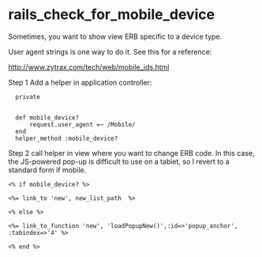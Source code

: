 rails_check_for_mobile_device
=============================

Sometimes, you want to show view ERB specific to a device type.

User agent strings is one way to do it.  See this for a reference:

http://www.zytrax.com/tech/web/mobile_ids.html

Step 1
Add a helper in application controller:
```
  private


  def mobile_device?
      request.user_agent =~ /Mobile/
  end
  helper_method :mobile_device?  
```

Step 2
call helper in view where you want to change ERB code.  In this case, the JS-powered pop-up is difficult to use on a tablet, so I revert to a standard form if mobile.
```
<% if mobile_device? %>

<%= link_to 'new', new_list_path  %>

<% else %>

<%= link_to_function 'new', 'loadPopupNew()',:id=>'popup_anchor', :tabindex=>'4' %>

<% end %>
```
